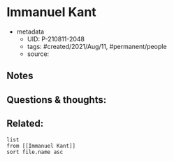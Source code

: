 ---
---

# Immanuel Kant

- metadata
	- UID: P-210811-2048
	- tags: #created/2021/Aug/11, #permanent/people 
	- source: 

## Notes


## Questions & thoughts:

## Related:
```dataview
list
from [[Immanuel Kant]]
sort file.name asc
```
